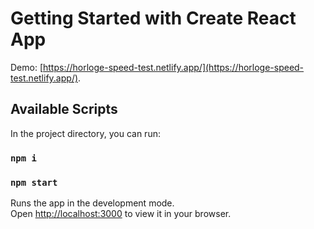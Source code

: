 # Getting Started with Create React App

Demo: [https://horloge-speed-test.netlify.app/](https://horloge-speed-test.netlify.app/).

## Available Scripts

In the project directory, you can run:

### `npm i`

### `npm start`

Runs the app in the development mode.\
Open [http://localhost:3000](http://localhost:3000) to view it in your browser.